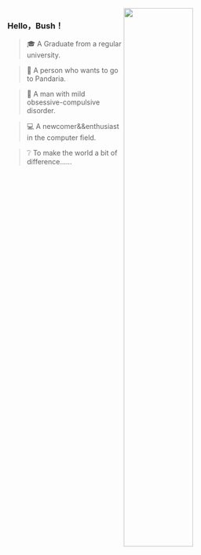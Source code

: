 <!--
<img align="right" src="https://github-readme-stats.vercel.app/api?username=HelloBush&show_icons=true&icon_color=007500&text_color=718096&bg_color=ffffff&hide_title=true" />
-->
<img  style="width:53%;"  align="right" src="https://user-images.githubusercontent.com/66152079/142239346-02db961e-a5f5-405c-b8b0-abc692ced7ad.png"/>

### Hello，Bush！

> 🎓 A Graduate from a regular university.

> 🐼 A person who wants to go to Pandaria.  

> 👔 A man with mild obsessive-compulsive disorder.

> 💻 A newcomer&&enthusiast in the computer field.

> ❔  To make the world a bit of difference...... 







